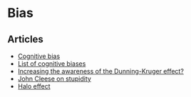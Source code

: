 # Bias

## Articles

- [Cognitive bias](https://en.wikipedia.org/wiki/Cognitive_bias)
- [List of cognitive biases
](https://en.wikipedia.org/wiki/List_of_cognitive_biases)
- [Increasing the awareness of the Dunning-Kruger effect?](https://electronics.meta.stackexchange.com/questions/3814/increasing-the-awareness-of-the-dunning-kruger-effect)
- [John Cleese on stupidity](https://www.youtube.com/watch?v=wvVPdyYeaQU)
- [Halo effect](https://en.wikipedia.org/wiki/Halo_effect)
